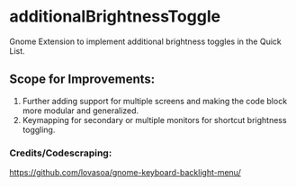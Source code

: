 # additionalBrightnessToggle

Gnome Extension to implement additional brightness toggles in the Quick List.

## Scope for Improvements:
  1. Further adding support for multiple screens and making the code block more modular and generalized.
  2. Keymapping for secondary or multiple monitors for shortcut brightness toggling.


### Credits/Codescraping:
https://github.com/lovasoa/gnome-keyboard-backlight-menu/

